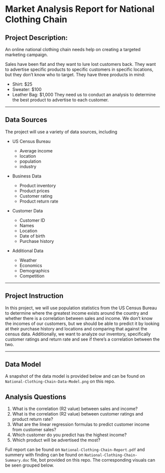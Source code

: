 # **Market Analysis Report for National Clothing Chain**



## Project Description:
An online national clothing chain needs help on creating a targeted marketing campaign. 

Sales have been flat and they want to lure lost customers back. They want to advertise specific products to specific customers in specific locations, 
but they don’t know who to target. They have three products in mind:
- Shirt: $25
- Sweater: $100
- Leather Bag: $1,000
They need us to conduct an analysis to determine the best product to advertise to each customer.
___

## Data Sources
The project will use a variety of data sources, including
- US Census Bureau
  - Average income
  - location
  - population
  - industry

- Business Data
  - Product inventory
  - Product prices
  - Customer rating
  - Product return rate
  
- Customer Data
  - Customer ID
  - Names
  - Location
  - Date of birth
  - Purchase history
  
- Additional Data
  - Weather
  - Economics
  - Demographics
  - Competition
____

## Project Instruction
In this project, we will use population statistics from the US Census Bureau to determine where the greatest income exists around the country 
and whether there is a correlation between sales and income. We don’t know the incomes of our customers, but we should be able to predict it 
by looking at their purchase history and locations and comparing that against the census data. 
Additionally, we want to analyze our inventory, specifically customer ratings and return rate and see if there’s a correlation between the two.
___

## Data Model
A snapshot of the data model is provided below and can be found on `National-Clothing-Chain-Data-Model.png` on this repo.




## Analysis Questions
1. What is the correlation (R2 value) between sales and income?
2. What is the correlation (R2 value) between customer ratings and product return rate?
3. What are the linear regression formulas to predict customer income from customer sales?
4. Which customer do you predict has the highest income?
5. Which product will be advertised the most?

Full report can be found on `National-Clothing-Chain-Report.pdf` and summery with finding can be found on `National-Clothing-Chain-Summary.doc` file, 
bot provided on this repo. The corresponding visuals can be seen grouped below.

